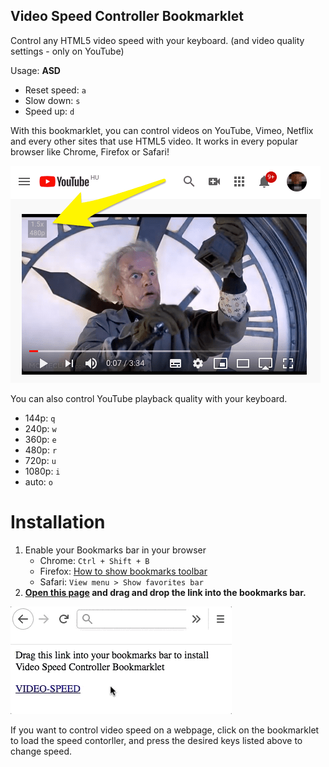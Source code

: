 Video Speed Controller Bookmarklet
----------------------------------

Control any HTML5 video speed with your keyboard. (and video quality settings - only on YouTube)

Usage: **ASD**

- Reset speed: `a`
- Slow down: `s`
- Speed up: `d`

With this bookmarklet, you can control videos on YouTube, Vimeo, Netflix and every other sites that use HTML5 video. It works in every popular browser like Chrome, Firefox or Safari!

![screenshot](screenshot.png)

You can also control YouTube playback quality with your keyboard.

- 144p: `q`
- 240p: `w`
- 360p: `e`
- 480p: `r`
- 720p: `u`
- 1080p: `i`
- auto: `o`

Installation
============

1. Enable your Bookmarks bar in your browser
	- Chrome: `Ctrl + Shift + B`
	- Firefox: [How to show bookmarks toolbar](https://support.mozilla.org/en-US/kb/bookmarks-toolbar-display-favorite-websites) 
	- Safari: `View menu > Show favorites bar`
2. **[Open this page](https://hlorand.github.io/html5-video-speed-controller/) and drag and drop the link into the bookmarks bar.**

![install.gif](install.gif)

If you want to control video speed on a webpage, click on the bookmarklet to load the speed contorller, and press the desired keys listed above to change speed.
